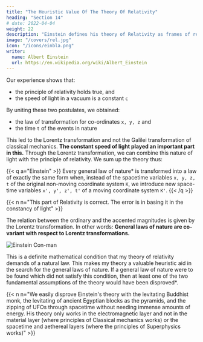 ```yaml
---
title: "The Heuristic Value Of The Theory Of Relativity"
heading: "Section 14"
# date: 2022-04-04
weight: 22
description: "Einstein defines his theory of Relativity as frames of reference glued together by the constant speed of light"
image: "/covers/rel.jpg"
icon: "/icons/einbla.png"
writer:
  name: Albert Einstein
  url: https://en.wikipedia.org/wiki/Albert_Einstein
---
```




Our experience shows that:
- the principle of relativity holds true, and
- the speed of light in a vacuum is a constant `c` 

By uniting these two postulates, we obtained:
- the law of transformation for co-ordinates `x, y, z` and
- the time `t` of the events in nature

This led to the Lorentz transformation and not the Galilei transformation of classical mechanics. **The constant speed of light played an important part in this.** Through the Lorentz transformation, we can combine this nature of light with the principle of relativity. We sum up the theory thus:

{{< q a="Einstein" >}} 
Every general law of nature* is transformed into a law of exactly the same form when, instead of the spacetime variables `x, y, z, t` of the original non-moving coordinate system `K`, we introduce new space-time variables `x', y', z', t'` of a moving coordinate system `K'`. 
{{< /q >}}


{{< n n="This part of Relativity is correct. The error is in basing it in the constancy of light" >}}



The relation between the ordinary and the accented magnitudes is given by the Lorentz transformation. In other words: **General laws of nature are co-variant with respect to Lorentz transformations.**

![Einstein Con-man](/icons/einbla.png)

This is a definite mathematical condition that my theory of relativity demands of a natural law. This makes my theory a valuable heuristic aid in the search for the general laws of nature. If a general law of nature were to be found which did not satisfy this condition, then at least one of the two fundamental assumptions of the theory would have been disproved*.



{{< n n="We easily disprove Einstein's theory with the levitating Buddhist monk, the levitating of ancient Egyptian blocks as the pyramids, and the zipping of UFOs through spacetime without needing immense amounts of energy. His theory only works in the electromagnetic layer and not in the material layer (where principles of Classical mechanics works) or the spacetime and aethereal layers (where the principles of Superphysics works)" >}}


